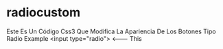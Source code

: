 # radiocustom
Este Es Un Código Css3 Que Modifica La Apariencia De Los Botones Tipo Radio Example &lt;input type="radio"> &lt;--- This
